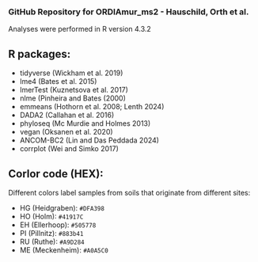 ### GitHub Repository for ORDIAmur_ms2 - Hauschild, Orth et al. 
Analyses were performed in R version 4.3.2
## R packages:
- tidyverse (Wickham et al. 2019)
- lme4 (Bates et al. 2015)
- lmerTest (Kuznetsova et al. 2017)
- nlme (Pinheira and Bates (2000)
- emmeans (Hothorn et al. 2008; Lenth 2024)
- DADA2 (Callahan et al. 2016)
- phyloseq (Mc Murdie and Holmes 2013)
- vegan (Oksanen et al. 2020)
- ANCOM-BC2 (Lin and Das Peddada 2024)
- corrplot (Wei and Simko 2017)

## Corlor code (HEX):
Different colors label samples from soils that originate from different sites: 
- HG (Heidgraben): `#DFA398`
- HO (Holm): `#41917C`
- EH (Ellerhoop): `#505778`
- PI (Pillnitz): `#883b41`
- RU (Ruthe): `#A9D284`
- ME (Meckenheim): `#A0A5C0`

